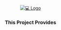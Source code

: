 <!-- PROJECT LOGO -->
<br />
<p align="center">
  <a href="https://github.com/UNCG/CSC-410/">
    <img src="https://ak.picdn.net/shutterstock/videos/29082301/thumb/12.jpg" alt="💻 Logo">
  </a>

  <h3 align="center">This Project Provides</h3>

  <p align="center">
  
  
  </p>
</p>



